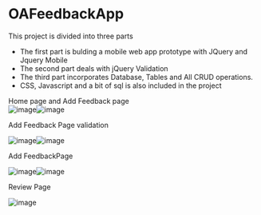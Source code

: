 # OAFeedbackApp

This project is divided into three parts
  * The first part is bulding a mobile web app prototype with JQuery and Jquery Mobile
  * The second part deals with jQuery Validation
  * The third part incorporates Database, Tables and All CRUD operations.
  * CSS, Javascript and a bit of sql is also included in the project

  
                                                        
 Home page  and Add Feedback page                                                                 
![image](https://user-images.githubusercontent.com/99571061/158016859-379d486d-df00-470b-8067-5a42f346ff28.png)![image](https://user-images.githubusercontent.com/99571061/158016924-a466c9d0-3ccb-4131-9252-91e59fabcf43.png)


Add Feedback Page validation

![image](https://user-images.githubusercontent.com/99571061/158017220-f9330cc1-59d9-4ad0-b72f-51247ac1a38e.png)![image](https://user-images.githubusercontent.com/99571061/158017286-6824dfc2-adb2-4979-a70f-9207c9ec85af.png)

Add FeedbackPage 

![image](https://user-images.githubusercontent.com/99571061/158017462-ead9bb49-9ced-4802-8642-fb09402965b5.png)![image](https://user-images.githubusercontent.com/99571061/158017519-e1e72a96-49e9-408d-89d4-09f3b629598a.png)

Review Page

![image](https://user-images.githubusercontent.com/99571061/158017566-51b939b2-e609-4679-9fc9-dc0662fc7486.png)



